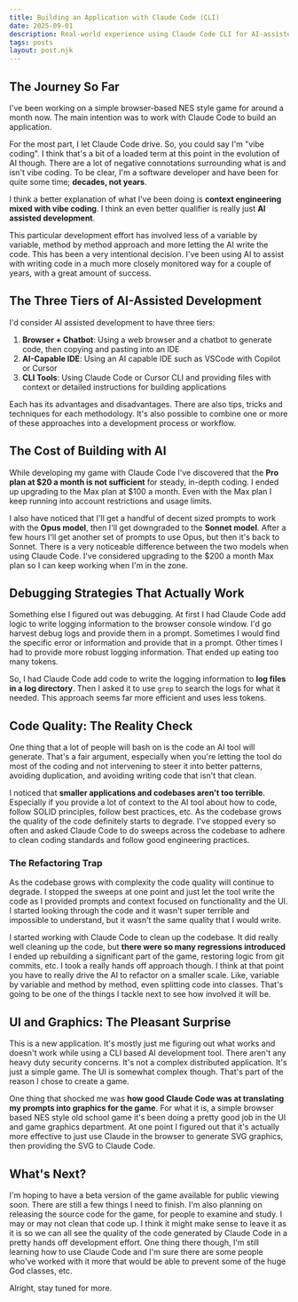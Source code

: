 ```yaml
---
title: Building an Application with Claude Code (CLI)
date: 2025-09-01
description: Real-world experience using Claude Code CLI for AI-assisted game development, including debugging techniques, code quality insights, and practical tips for managing token limits.
tags: posts
layout: post.njk
---
```


## The Journey So Far

I've been working on a simple browser-based NES style game for around a month now. The main intention was to work with Claude Code to build an application.

For the most part, I let Claude Code drive. So, you could say I'm "vibe coding". I think that's a bit of a loaded term at this point in the evolution of AI though. There are a lot of negative connotations surrounding what is and isn't vibe coding. To be clear, I'm a software developer and have been for quite some time; **decades, not years**.

I think a better explanation of what I've been doing is **context engineering mixed with vibe coding**. I think an even better qualifier is really just **AI assisted development**.

This particular development effort has involved less of a variable by variable, method by method approach and more letting the AI write the code. This has been a very intentional decision. I've been using AI to assist with writing code in a much more closely monitored way for a couple of years, with a great amount of success.

## The Three Tiers of AI-Assisted Development

I'd consider AI assisted development to have three tiers:

1. **Browser + Chatbot**: Using a web browser and a chatbot to generate code, then copying and pasting into an IDE
2. **AI-Capable IDE**: Using an AI capable IDE such as VSCode with Copilot or Cursor
3. **CLI Tools**: Using Claude Code or Cursor CLI and providing files with context or detailed instructions for building applications

Each has its advantages and disadvantages. There are also tips, tricks and techniques for each methodology. It's also possible to combine one or more of these approaches into a development process or workflow.

## The Cost of Building with AI

While developing my game with Claude Code I've discovered that the **Pro plan at $20 a month is not sufficient** for steady, in-depth coding. I ended up upgrading to the Max plan at $100 a month. Even with the Max plan I keep running into account restrictions and usage limits. 

I also have noticed that I'll get a handful of decent sized prompts to work with the **Opus model**, then I'll get downgraded to the **Sonnet model**. After a few hours I'll get another set of prompts to use Opus, but then it's back to Sonnet. There is a very noticeable difference between the two models when using Claude Code. I've considered upgrading to the $200 a month Max plan so I can keep working when I'm in the zone.

## Debugging Strategies That Actually Work

Something else I figured out was debugging. At first I had Claude Code add logic to write logging information to the browser console window. I'd go harvest debug logs and provide them in a prompt. Sometimes I would find the specific error or information and provide that in a prompt. Other times I had to provide more robust logging information. That ended up eating too many tokens. 

So, I had Claude Code add code to write the logging information to **log files in a log directory**. Then I asked it to use `grep` to search the logs for what it needed. This approach seems far more efficient and uses less tokens.

## Code Quality: The Reality Check

One thing that a lot of people will bash on is the code an AI tool will generate. That's a fair argument, especially when you're letting the tool do most of the coding and not intervening to steer it into better patterns, avoiding duplication, and avoiding writing code that isn't that clean. 

I noticed that **smaller applications and codebases aren't too terrible**. Especially if you provide a lot of context to the AI tool about how to code, follow SOLID principles, follow best practices, etc. As the codebase grows the quality of the code definitely starts to degrade. I've stopped every so often and asked Claude Code to do sweeps across the codebase to adhere to clean coding standards and follow good engineering practices.

### The Refactoring Trap

As the codebase grows with complexity the code quality will continue to degrade. I stopped the sweeps at one point and just let the tool write the code as I provided prompts and context focused on functionality and the UI. I started looking through the code and it wasn't super terrible and impossible to understand, but it wasn't the same quality that I would write. 

I started working with Claude Code to clean up the codebase. It did really well cleaning up the code, but **there were so many regressions introduced** I ended up rebuilding a significant part of the game, restoring logic from git commits, etc. I took a really hands off approach though. I think at that point you have to really drive the AI to refactor on a smaller scale. Like, variable by variable and method by method, even splitting code into classes. That's going to be one of the things I tackle next to see how involved it will be.

## UI and Graphics: The Pleasant Surprise

This is a new application. It's mostly just me figuring out what works and doesn't work while using a CLI based AI development tool. There aren't any heavy duty security concerns. It's not a complex distributed application. It's just a simple game. The UI is somewhat complex though. That's part of the reason I chose to create a game. 

One thing that shocked me was **how good Claude Code was at translating my prompts into graphics for the game**. For what it is, a simple browser based NES style old school game it's been doing a pretty good job in the UI and game graphics department. At one point I figured out that it's actually more effective to just use Claude in the browser to generate SVG graphics, then providing the SVG to Claude Code.

## What's Next?

I'm hoping to have a beta version of the game available for public viewing soon. There are still a few things I need to finish. I'm also planning on releasing the source code for the game, for people to examine and study. I may or may not clean that code up. I think it might make sense to leave it as it is so we can all see the quality of the code generated by Claude Code in a pretty hands off development effort. One thing there though, I'm still learning how to use Claude Code and I'm sure there are some people who've worked with it more that would be able to prevent some of the huge God classes, etc.

Alright, stay tuned for more.